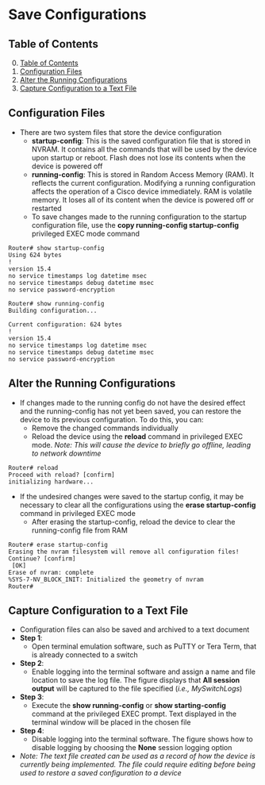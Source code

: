 # Save Configurations

## Table of Contents

0. [Table of Contents](#table-of-contents)
1. [Configuration Files](#configuration-files)
2. [Alter the Running Configurations](#alter-the-running-configurations)
3. [Capture Configuration to a Text File](#capture-configuration-to-a-text-file)

## Configuration Files

- There are two system files that store the device configuration
    - **startup-config**: This is the saved configuration file that is stored in NVRAM. It contains all the commands that will be used by the device upon startup or reboot. Flash does not lose its contents when the device is powered off
    - **running-config**: This is stored in Random Access Memory (RAM). It reflects the current configuration. Modifying a running configuration affects the operation of a Cisco device immediately. RAM is volatile memory. It loses all of its content when the device is powered off or restarted
    - To save changes made to the running configuration to the startup configuration file, use the **copy running-config startup-config** privileged EXEC mode command
```shell
Router# show startup-config
Using 624 bytes
!
version 15.4
no service timestamps log datetime msec
no service timestamps debug datetime msec
no service password-encryption
```

```shell
Router# show running-config
Building configuration...

Current configuration: 624 bytes
!
version 15.4
no service timestamps log datetime msec
no service timestamps debug datetime msec
no service password-encryption
```

## Alter the Running Configurations

- If changes made to the running config do not have the desired effect and the running-config has not yet been saved, you can restore the device to its previous configuration. To do this, you can:
    - Remove the changed commands individually
    - Reload the device using the **reload** command in privileged EXEC mode. *Note: This will cause the device to briefly go offline, leading to network downtime*
```shell
Router# reload
Proceed with reload? [confirm]
initializing hardware...
```
- If the undesired changes were saved to the startup config, it may be necessary to clear all the configurations using the **erase startup-config** command in privileged EXEC mode
    - After erasing the startup-config, reload the device to clear the running-config file from RAM
```shell
Router# erase startup-config
Erasing the nvram filesystem will remove all configuration files! Continue? [confirm]
 [OK]
Erase of nvram: complete
%SYS-7-NV_BLOCK_INIT: Initialized the geometry of nvram
Router#
```

## Capture Configuration to a Text File

- Configuration files can also be saved and archived to a text document
- **Step 1**:
    - Open terminal emulation software, such as PuTTY or Tera Term, that is already connected to a switch
- **Step 2**:
    - Enable logging into the terminal software and assign a name and file location to save the log file. The figure displays that **All session output** will be captured to the file specified (*i.e., MySwitchLogs*)
- **Step 3**:
    - Execute the **show running-config** or **show starting-config** command at the privileged EXEC prompt. Text displayed in the terminal window will be placed in the chosen file
- **Step 4**:
    - Disable logging into the terminal software. The figure shows how to disable logging by choosing the **None** session logging option
- *Note: The text file created can be used as a record of how the device is currently being implemented. The file could require editing before being used to restore a saved configuration to a device*
